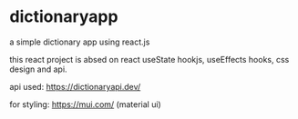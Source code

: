 # dictionaryapp
a simple dictionary app using react.js

this react project is absed on react useState hookjs, useEffects hooks, css design and api.

api used: https://dictionaryapi.dev/


for styling: https://mui.com/ (material ui)

